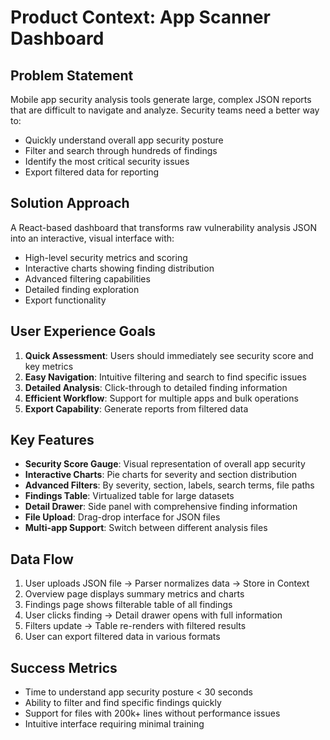 # Product Context: App Scanner Dashboard

## Problem Statement
Mobile app security analysis tools generate large, complex JSON reports that are difficult to navigate and analyze. Security teams need a better way to:
- Quickly understand overall app security posture
- Filter and search through hundreds of findings
- Identify the most critical security issues
- Export filtered data for reporting

## Solution Approach
A React-based dashboard that transforms raw vulnerability analysis JSON into an interactive, visual interface with:
- High-level security metrics and scoring
- Interactive charts showing finding distribution
- Advanced filtering capabilities
- Detailed finding exploration
- Export functionality

## User Experience Goals
1. **Quick Assessment**: Users should immediately see security score and key metrics
2. **Easy Navigation**: Intuitive filtering and search to find specific issues
3. **Detailed Analysis**: Click-through to detailed finding information
4. **Efficient Workflow**: Support for multiple apps and bulk operations
5. **Export Capability**: Generate reports from filtered data

## Key Features
- **Security Score Gauge**: Visual representation of overall app security
- **Interactive Charts**: Pie charts for severity and section distribution
- **Advanced Filters**: By severity, section, labels, search terms, file paths
- **Findings Table**: Virtualized table for large datasets
- **Detail Drawer**: Side panel with comprehensive finding information
- **File Upload**: Drag-drop interface for JSON files
- **Multi-app Support**: Switch between different analysis files

## Data Flow
1. User uploads JSON file → Parser normalizes data → Store in Context
2. Overview page displays summary metrics and charts
3. Findings page shows filterable table of all findings
4. User clicks finding → Detail drawer opens with full information
5. Filters update → Table re-renders with filtered results
6. User can export filtered data in various formats

## Success Metrics
- Time to understand app security posture < 30 seconds
- Ability to filter and find specific findings quickly
- Support for files with 200k+ lines without performance issues
- Intuitive interface requiring minimal training
